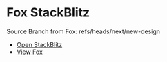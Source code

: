 # Fox StackBlitz

Source Branch from Fox: refs/heads/next/new-design

- [Open StackBlitz](https://stackblitz.com/github/assecosolutions/fox-stackblitz/tree/d80f49ee77b5a5b0fd299375c01b6586bdca4be3?terminal=start)
- [View Fox](https://github.com/assecosolutions/fox/tree/eabfb7212326afe2f35254f6b45508e55b4d34b8)
